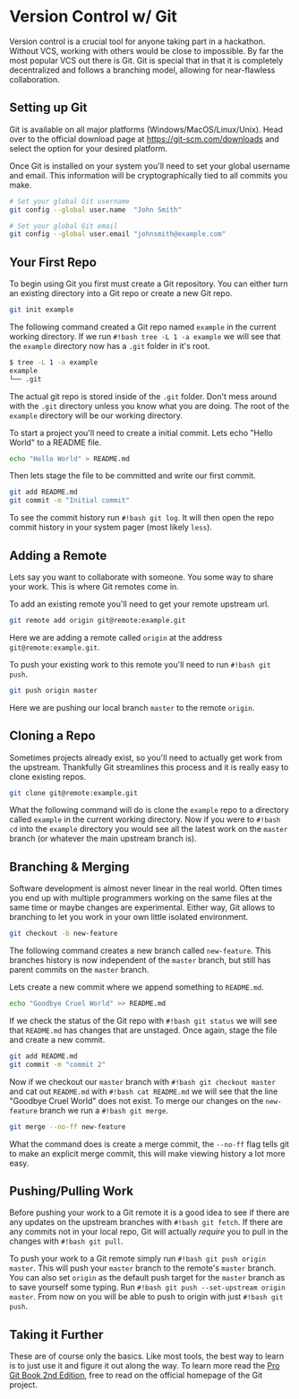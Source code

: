 # Version Control w/ Git

Version control is a crucial tool for anyone taking part in a hackathon.
Without VCS, working with others would be close to impossible.
By far the most popular VCS out there is Git.
Git is special that in that it is completely decentralized and follows a branching model, allowing for near-flawless collaboration.

## Setting up Git

Git is available on all major platforms (Windows/MacOS/Linux/Unix).
Head over to the official download page at <https://git-scm.com/downloads> and select the option for your desired platform.

Once Git is installed on your system you'll need to set your global username and email.
This information will be cryptographically tied to all commits you make.

```bash
# Set your global Git username
git config --global user.name  "John Smith"

# Set your global Git email
git config --global user.email "johnsmith@example.com"
```

## Your First Repo

To begin using Git you first must create a Git repository.
You can either turn an existing directory into a Git repo or create a new Git repo.

```bash
git init example
```

The following command created a Git repo named `example` in the current working directory.
If we run `#!bash tree -L 1 -a example` we will see that the `example` directory now has a `.git` folder in it's root.

```bash
$ tree -L 1 -a example
example
└── .git
```

The actual git repo is stored inside of the `.git` folder.
Don't mess around with the `.git` directory unless you know what you are doing.
The root of the `example` directory will be our working directory.

To start a project you'll need to create a initial commit.
Lets echo "Hello World" to a README file.

```bash
echo "Hello World" > README.md
```

Then lets stage the file to be committed and write our first commit.

```bash
git add README.md
git commit -m "Initial commit"
```

To see the commit history run `#!bash git log`.
It will then open the repo commit history in your system pager (most likely `less`).

## Adding a Remote

Lets say you want to collaborate with someone.
You some way to share your work.
This is where Git remotes come in.

To add an existing remote you'll need to get your remote upstream url.

```bash
git remote add origin git@remote:example.git
```

Here we are adding a remote called `origin` at the address `git@remote:example.git`.

To push your existing work to this remote you'll need to run `#!bash git push`.

```bash
git push origin master
```

Here we are pushing our local branch `master` to the remote `origin`.

## Cloning a Repo

Sometimes projects already exist, so you'll need to actually get work from the upstream.
Thankfully Git streamlines this process and it is really easy to clone existing repos.

```bash
git clone git@remote:example.git
```

What the following command will do is clone the `example` repo to a directory called `example` in the current working directory.
Now if you were to `#!bash cd` into the `example` directory you would see all the latest work on the `master` branch (or whatever the main upstream branch is).

## Branching & Merging

Software development is almost never linear in the real world.
Often times you end up with multiple programmers working on the same files at the same time or maybe changes are experimental.
Either way, Git allows to branching to let you work in your own little isolated environment.

```bash
git checkout -b new-feature
```

The following command creates a new branch called `new-feature`.
This branches history is now independent of the `master` branch, but still has parent commits on the `master` branch.

Lets create a new commit where we append something to `README.md`.

```bash
echo "Goodbye Cruel World" >> README.md
```

If we check the status of the Git repo with `#!bash git status` we will see that `README.md` has changes that are unstaged.
Once again, stage the file and create a new commit.

```bash
git add README.md
git commit -m "commit 2"
```

Now if we checkout our `master` branch with `#!bash git checkout master` and cat out `README.md` with `#!bash cat README.md` we will see that the line "Goodbye Cruel World" does not exist.
To merge our changes on the `new-feature` branch we run a `#!bash git merge`.

```bash
git merge --no-ff new-feature
```

What the command does is create a merge commit, the `--no-ff` flag tells git to make an explicit merge commit, this will make viewing history a lot more easy.

## Pushing/Pulling Work

Before pushing your work to a Git remote it is a good idea to see if there are any updates on the upstream branches with `#!bash git fetch`.
If there are any commits not in your local repo, Git will actually *require* you to pull in the changes with `#!bash git pull`.

To push your work to a Git remote simply run `#!bash git push origin master`.
This will push your `master` branch to the remote's `master` branch.
You can also set `origin` as the default push target for the `master` branch as to save yourself some typing.
Run `#!bash git push --set-upstream origin master`.
From now on you will be able to push to origin with just `#!bash git push`.

## Taking it Further

These are of course only the basics.
Like most tools, the best way to learn is to just use it and figure it out along the way.
To learn more read the [Pro Git Book 2nd Edition](https://git-scm.com/book/en/v2), free to read on the official homepage of the Git project.
